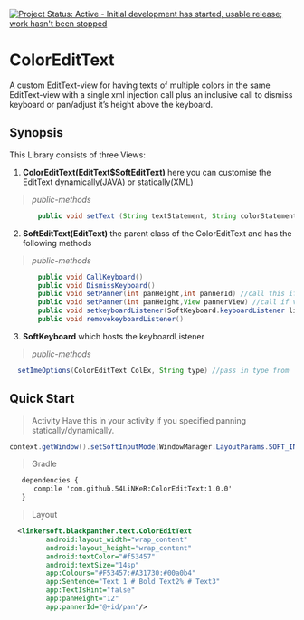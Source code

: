 [![Project Status: Active - Initial development has started, usable release; work hasn't been stopped ](http://www.repostatus.org/badges/0.1.0/active.svg)](http://www.repostatus.org/#active)

ColorEditText
=============
A custom EditText-view for having texts of multiple colors in the same EditText-view with a single xml injection call plus an inclusive call to dismiss keyboard or pan/adjust it’s height above the keyboard.
## Synopsis
This Library consists of three Views:
  1. **ColorEditText(EditText$SoftEditText)** here you can customise the EditText dynamically(JAVA) or statically(XML)
> *public-methods*
```java
       public void setText (String textStatement, String colorStatement, boolean textIsHint)
```
  2. **SoftEditText(EditText)** the parent class of the ColorEditText and has the following methods
> *public-methods*
```java
       public void CallKeyboard()
       public void DismissKeyboard()
       public void setPanner(int panHeight,int pannerId) //call this if view is in activity's root-view
       public void setPanner(int panHeight,View pannerView) //call if view is not / you have a complex positioning of the views in your layout
       public void setkeyboardListener(SoftKeyboard.keyboardListener listener)
       public void removekeyboardListener()
```
  3. **SoftKeyboard** which  hosts the keyboardListener
> *public-methods*
```java
  setImeOptions(ColorEditText ColEx, String type) //pass in type from 'SoftKeyboard.Type'
```

## Quick Start
> Activity
 Have this in your activity if you specified panning statically/dynamically.
```java
context.getWindow().setSoftInputMode(WindowManager.LayoutParams.SOFT_INPUT_ADJUST_RESIZE);
```
> Gradle
```xml
   dependencies {
      compile 'com.github.54LiNKeR:ColorEditText:1.0.0'
   }
```
> Layout
```xml
  <linkersoft.blackpanther.text.ColorEditText
         android:layout_width="wrap_content"
         android:layout_height="wrap_content"
         android:textColor="#f53457"
         android:textSize="14sp"
         app:Colours="#F53457:#A31730:#00a0b4"
         app:Sentence="Text 1 # Bold Text2% # Text3"
         app:TextIsHint="false"
         app:panHeight="12"
         app:pannerId="@+id/pan"/>

```

